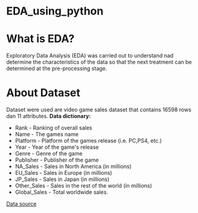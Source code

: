 # EDA_using_python

# What is EDA?
Exploratory Data Analysis (EDA) was carried out to understand nad determine the characteristics of the data so that the next treatment can be determined at the pre-processing stage.

# About Dataset
Dataset were used are video game sales dataset that contains 16598 rows dan 11 attributes.
**Data dictionary:**
- Rank - Ranking of overall sales
- Name - The games name
- Platform - Platform of the games release (i.e. PC,PS4, etc.)
- Year - Year of the game's release
- Genre - Genre of the game
- Publisher - Publisher of the game
- NA_Sales - Sales in North America (in millions)
- EU_Sales - Sales in Europe (in millions)
- JP_Sales - Sales in Japan (in millions)
- Other_Sales - Sales in the rest of the world (in millions)
- Global_Sales - Total worldwide sales. 

[Data source](https://www.kaggle.com/gregorut/videogamesales)
